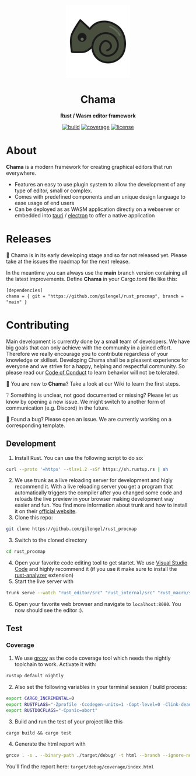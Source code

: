 <div align="center">
  <img height="200" src="editall.svg">

  <h1>Chama</h1>

  <p>
    <strong>Rust / Wasm editor framework</strong>
  </p>

  <p>  
    <a href="https://github.com/gilengel/rust_procmap/actions"><img src="https://img.shields.io/github/workflow/status/gilengel/rust_procmap/Code%20Coverage?style=for-the-badge" alt="build" ></a>
    <a href="https://app.codecov.io/gh/gilengel/rust_procmap" rel="nofollow"><img src="https://img.shields.io/codecov/c/github/gilengel/rust_procmap?style=for-the-badge" alt="coverage"></a>
    <a href="https://github.com/gilengel/rust_procmap/blob/main/LICENSE"><img src="https://img.shields.io/github/license/gilengel/rust_procmap?style=for-the-badge" alt="license"></a>
  </p>
</div>

# About
<b>Chama</b> is a modern framework for creating graphical editors that run everywhere.

* Features an easy to use plugin system to allow the development of any type of editor, small or complex.
* Comes with predefined components and an unique design language to ease usage of end users
* Can be deployed as as WASM application directly on a webserver or embedded into [tauri](https://tauri.app/) / [electron](https://www.electronjs.org/) to offer a native application

# Releases
🙁 Chama is in its early developing stage and so far not released yet. Please take at the issues the roadmap for the next release.

In the meantime you can always use the <b>main</b> branch version containing all the latest improvements. Define <b>Chama</b> in your Cargo.toml file like this:
```
[dependencies]
chama = { git = "https://github.com/gilengel/rust_procmap", branch = "main" }
```

# Contributing
Main development is currently done by a small team of developers. We have big goals that can only achieve with the community in a joined effort. Therefore we really encourage you to contribute regardless of your knowledge or skillset. 
Developing Chama shall be a pleasent experience for everyone and we strive for a happy, helping and respectful community. So please read our [Code of Conduct](CODE_OF_CONDUCT.md) to learn behavior will not be tolerated.

🥳 You are new to <b>Chama</b>? Take a look at our Wiki to learn the first steps.

❔ Something is unclear, not good documented or missing? Please let us know by opening a new issue. We might switch to another form of communication (e.g. Discord) in the future.

🐞 Found a bug? Please open an issue. We are currently working on a corresponding template.



## Development
1. Install Rust. You can use the following script to do so:
```sh
curl --proto '=https' --tlsv1.2 -sSf https://sh.rustup.rs | sh
```
2. We use trunk as a live reloading server for development and higly recommend it. With a live reloading server you get a program that automatically triggers the compiler after you changed some
code and reloads the live preview in your browser making development way easier and fun. You find more information about trunk and how to install it on their [official website](https://trunkrs.dev/#install).
3. Clone this repo:
```sh
git clone https://github.com/gilengel/rust_procmap
```
3. Switch to the cloned directory
```sh
cd rust_procmap
```
4. Open your favorite code editing tool to get startet. We use [Visual Studio Code](https://code.visualstudio.com/) and highly recommend it (if you use it make sure to install the [rust-analyzer](https://rust-analyzer.github.io/) extension)
5. Start the live server with
```sh
trunk serve --watch "rust_editor/src" "rust_internal/src" "rust_macro/src"  
```   
6. Open your favorite web browser and navigate to ```localhost:8080```. You now should see the editor :).

## Test
### Coverage
1. We use [grcov](https://github.com/mozilla/grcov) as the code coverage tool which needs the nightly
toolchain to work. Activate it with:
```sh
rustup default nightly
```
2. Also set the following variables in your terminal session / build process:
```sh
export CARGO_INCREMENTAL=0
export RUSTFLAGS="-Zprofile -Ccodegen-units=1 -Copt-level=0 -Clink-dead-code -Coverflow-checks=off -Zpanic_abort_tests"
export RUSTDOCFLAGS="-Cpanic=abort"
```
3. Build and run the test of your project like this
```
cargo build && cargo test
```
4. Generate the html report with
```sh
grcov . -s . --binary-path ./target/debug/ -t html --branch --ignore-not-existing -o ./target/debug/coverage/
```
You'll find the report here: ```target/debug/coverage/index.html```